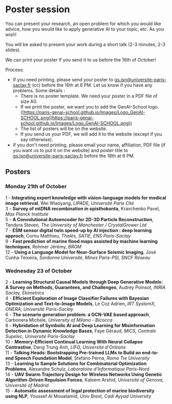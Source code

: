 # Poster session 

You can present your research, an open problem for which you would like advice, how you would like to apply generative AI to your topic, etc. 
As you wish! 

You will be asked to present your work during a short talk (2-3 minutes, 2-3 slides). 

We can print your poster if you send it to us before the 16th of October! 

Process:

* If you need printing, please send your poster to gs.isn@universite-paris-saclay.fr (cc) before the 16th at 6 PM. Let us know if you have any problems.
Some details :
  * There is no poster template. We need your poster in a PDF file of size A0.
  * If we print the poster, we want you to add the GenAI-School logo. ([https://paris-genai-school.github.io/Images/Logo_GenAI-SCHOOL.png](https://paris-genai-school.github.io/Images/Logo_GenAI-SCHOOL.png))
  * The list of posters will be on the website.
  * If you send us your PDF, we will add it to the website (except if you say otherwise). 
* If you don't need printing, please email your name, affiliation, PDF file (if you want us to put it on the website) and poster title to gs.isn@universite-paris-saclay.fr before the 18th at 6 PM.
   
## Posters 
### Monday 21th of October
1 - **Integrating expert knowledge with vision-language models for medical image retrieval**, Wei Wiaoyang, _LIPADE, Université Paris Cité_ <br>
3 - **Survey of mtDNA recombination in opisthokonta**, Kravchenko Pavel, _Max Planck Institute_ <br>
5 - **A Convolutional Autoencoder for 2D-3D Particle Reconstruction**, Tendyra Steven, _The University of Manchester / CrystalGrower Ltd_<br>
7 - **ESM sensor digital twin speed-up by AI injection : deep learning approch**, Cornu Matthieu, _Thalès, SATIE, ENS Paris-Saclay_<br>
9 - **Fast prediction of marine flood maps assisted by machine learning techniques**, Rohmer Jérémy, _BRGM_<br>
12 - **Using a Language Model for Near-Surface Seismic Imaging**, José Cunha Teixeira, _Sordonne Université, Mines Paris-PSl, SNCF Réseau_<br>

### Wednesday 23 of October
2 - **Learning Structural Causal Models through Deep Generative Models: A Survey on Methods, Guarantees, and Challenges**, Audrey Poinsot, _INRIA Saclay, Ekimetrics_<br>
4 - **Efficient Exploration of Image Classifier Failures with Bayesian Optimization and Text-to-Image Models**, Le Coz Adrien, _IRT SystemX, ONERA, Université Paris-Saclay_<br>
6 - **The scenario generation problem: a GCN-VAE based approach**, Carbonera Michele, _University of Milano - Bicocca_<br>
8 - **Hybridation of Symbolic AI and Deep Learning for Misinformation Detection in Dynamic Knowledge Bases**, Faye Géraud, _MICS, Centrale Supelec, Université Paris-Saclay_<br>
10 - **Memory-Efficient Continual Learning With Neural Collapse Contrastive**, Dang Trung Anh, _LIFO, Université d'Orléans_<br>
11 - **Talking Heads: Bootstrapping Pre-trained LLMs to Build an end-to-end Speech Foundation Model**, Stefano Perna, _Roma Tre University_<br>
13 - **Learning to Sample Solutions for Combinatorial Optimization Problems**, Alexandre Schulz, _Laboratoire d'Informatique Paris-Nord_<br>
14 - **UAV Swarm Trajectory Design for Wireless Networks Using Genetic Algorithm-Driven Repulsion Forces**, Kaleem Arshid, _Université of Genova, Université of Madrid_<br>
15 - **Automatic assessment of legal protection of marine biodiversity using NLP**, Youssef Al Mouatamid, _Univ Brest, Cadi Ayyad University_<br>

